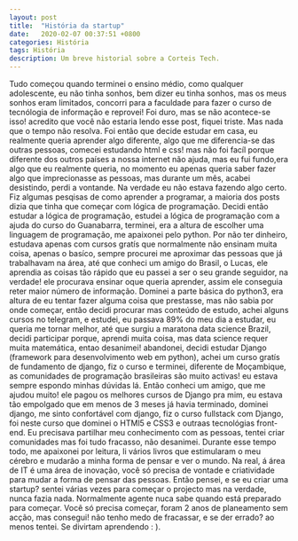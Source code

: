 ```yaml
---
layout: post
title:  "História da startup"
date:   2020-02-07 00:37:51 +0800
categories: História
tags: História
description: Um breve historial sobre a Corteis Tech.
---
```


Tudo começou quando terminei o ensino médio, como qualquer adolescente, eu não tinha sonhos, bem dizer eu tinha sonhos,
mas os meus sonhos eram limitados, concorri para a faculdade para fazer o curso de tecnólogia de informação e reprovei!
Foi duro, mas se não acontece-se isso! acredito que você não estaria lendo esse post, fiquei triste. Mas nada que o tempo não resolva.
Foi então que decide estudar em casa, eu realmente queria aprender algo diferente, algo que me diferencia-se das outras pessoas, comecei estudando html e css! mas não foi facíl porque diferente dos outros  países a nossa internet não ajuda, mas eu fui fundo,era algo que eu realmente queria, no momento eu apenas queria saber fazer algo que imprecionasse as pessoas, mas durante um mês, acabei desistindo, perdi a vontande. Na verdade eu não estava fazendo algo certo.
Fiz algumas pesqisas de como aprender a programar, a maioria dos posts dizia que tinha que começar com lógica de programação.
Decidi então estudar a lógica de programação, estudei a lógica de programação com a ajuda do curso do Guanabarra, terminei, era a altura de escolher uma linguagem de programação, me apaixonei pelo python.
Por não ter dinheiro, estudava apenas com cursos gratís que normalmente não ensinam muita coisa, apenas o basíco, sempre procurei me aproximar das pessoas que já trabalhavam na área, até que conheci um amigo do Brasil, o Lucas, ele aprendia as coisas tão rápido que eu passei a ser o seu grande seguidor, na verdade! ele procurava ensinar oque queria aprender, assim ele conseguia reter maior número de informação. Dominei a parte básica do python3, era altura de eu tentar fazer alguma coisa que prestasse, mas não sabia por onde começar, então decidi procurar mas conteúdo de estudo, achei alguns cursos no telegram, e estudei, eu passava 89% do meu dia a estudar, eu queria me tornar melhor, até que surgiu a maratona data science Brazil, decidi participar porque, aprendi muita coisa, mas data science requer muita matemática, entao desanimei! abandonei, decidi estudar Django (framework para desenvolvimento web em python), achei um curso gratís de fundamento de django, fiz o curso e terminei, diferente de Moçambique, as comunidades de programação brasileiras são muito activas! eu estava sempre espondo minhas dúvidas lá. 
Então conheci um amigo, que me ajudou muito! ele pagou os melhores cursos de Django pra mim, eu estava tão empolgado que em menos de 3 meses já havia terminado, dominei django, me sinto confortável com django, fiz o curso fullstack com Django, foi neste curso que dominei o HTMl5 e CSS3 e outraas tecnológias front-end.
Eu precisava partilhar meu conhecimento com as pessoas, tentei criar comunidades mas foi tudo fracasso, não desanimei. Durante esse tempo todo, me apaixonei por leitura, li vários livros que estimularam o meu cérebro e mudarão a minha forma de pensar e ver o mundo. 
Na real, á área de IT é uma área de inovação, você só precisa de vontade e criatividade para mudar a forma de pensar das pessoas.
Então pensei, e se eu criar uma startup? sentei várias vezes para começar o projecto mas na verdade, nunca fazia nada.
Normalmente agente nuca sabe quando está preparado para começar. 
Você só precisa começar, foram 2 anos de planeamento sem acção, mas consegui! não tenho medo de fracassar, e se der errado? ao menos tentei. Se divirtam aprendendo : ).
